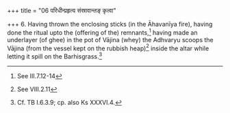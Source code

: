 +++
title = "06 परिधीन्प्रहृत्य संस्रावान्तङ् कृत्वा"

+++
6. Having thrown the enclosing sticks (in the Āhavanīya fire), having done the ritual upto the (offering of the) remnants,[^1] having made an underlayer (of ghee) in the pot of Vājina (whey) the Adhvaryu scoops the Vājina (from the vessel kept on the rubbish heap)[^2] inside the altar while letting it spill on the Barhisgrass.[^3]

[^1]: See III.7.12-14  

[^2]: See VIII.2.11  

[^3]: Cf. TB I.6.3.9; cp. also Ks XXXVI.4.

